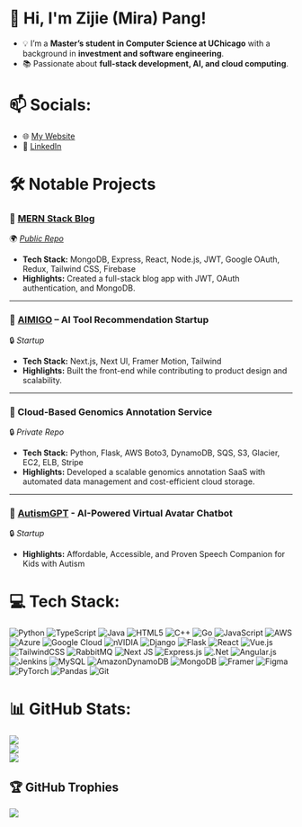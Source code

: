 <!--
**ZijiePang/ZijiePang** is a ✨ _special_ ✨ repository because its `README.md` (this file) appears on your GitHub profile.

Here are some ideas to get you started:

- 🔭 I’m currently working on ...
- 🌱 I’m currently learning ...
- 👯 I’m looking to collaborate on ...
- 🤔 I’m looking for help with ...
- 💬 Ask me about ...
- 📫 How to reach me: ...
- 😄 Pronouns: ...
- ⚡ Fun fact: ...
-->
# 👋 Hi, I'm Zijie (Mira) Pang! 
- 💡 I’m a **Master’s student in Computer Science at UChicago** with a background in **investment and software engineering**. 
- 📚 Passionate about **full-stack development, AI, and cloud computing**.  

# 📫 Socials:
- 🌐 [My Website](https://main.d1rnwl8j20zkew.amplifyapp.com/about/)  
- 🔗 [LinkedIn](https://www.linkedin.com/in/zijie-pang/)

# 🛠 Notable Projects  

### 🚀 [MERN Stack Blog](https://main.d1rnwl8j20zkew.amplifyapp.com/about/)
🌍 [*Public Repo*](https://github.com/ZijiePang/mern-blog)
- **Tech Stack:** MongoDB, Express, React, Node.js, JWT, Google OAuth, Redux, Tailwind CSS, Firebase  
- **Highlights:** Created a full-stack blog app with JWT, OAuth authentication, and MongoDB.  

---

### 🚀 [AIMIGO](https://aimigo-go.com/) – AI Tool Recommendation Startup  
🔒 *Startup*  
- **Tech Stack:** Next.js, Next UI, Framer Motion, Tailwind  
- **Highlights:** Built the front-end while contributing to product design and scalability.  

---

### 🚀 Cloud-Based Genomics Annotation Service  
🔒 *Private Repo*  
- **Tech Stack:** Python, Flask, AWS Boto3, DynamoDB, SQS, S3, Glacier, EC2, ELB, Stripe  
- **Highlights:** Developed a scalable genomics annotation SaaS with automated data management and cost-efficient cloud storage.  

---

### 🚀 [AutismGPT](https://www.autismgpt.ai/) - AI-Powered Virtual Avatar Chatbot
🔒 *Startup*  
- **Highlights:** Affordable, Accessible, and Proven Speech Companion for Kids with Autism



# 💻 Tech Stack:
![Python](https://img.shields.io/badge/python-3670A0?style=for-the-badge&logo=python&logoColor=ffdd54) ![TypeScript](https://img.shields.io/badge/typescript-%23007ACC.svg?style=for-the-badge&logo=typescript&logoColor=white) ![Java](https://img.shields.io/badge/java-%23ED8B00.svg?style=for-the-badge&logo=openjdk&logoColor=white) ![HTML5](https://img.shields.io/badge/html5-%23E34F26.svg?style=for-the-badge&logo=html5&logoColor=white) ![C++](https://img.shields.io/badge/c++-%2300599C.svg?style=for-the-badge&logo=c%2B%2B&logoColor=white) ![Go](https://img.shields.io/badge/go-%2300ADD8.svg?style=for-the-badge&logo=go&logoColor=white) ![JavaScript](https://img.shields.io/badge/javascript-%23323330.svg?style=for-the-badge&logo=javascript&logoColor=%23F7DF1E) ![AWS](https://img.shields.io/badge/AWS-%23FF9900.svg?style=for-the-badge&logo=amazon-aws&logoColor=white) ![Azure](https://img.shields.io/badge/azure-%230072C6.svg?style=for-the-badge&logo=microsoftazure&logoColor=white) ![Google Cloud](https://img.shields.io/badge/GoogleCloud-%234285F4.svg?style=for-the-badge&logo=google-cloud&logoColor=white) ![nVIDIA](https://img.shields.io/badge/cuda-000000.svg?style=for-the-badge&logo=nVIDIA&logoColor=green) ![Django](https://img.shields.io/badge/django-%23092E20.svg?style=for-the-badge&logo=django&logoColor=white) ![Flask](https://img.shields.io/badge/flask-%23000.svg?style=for-the-badge&logo=flask&logoColor=white) ![React](https://img.shields.io/badge/react-%2320232a.svg?style=for-the-badge&logo=react&logoColor=%2361DAFB) ![Vue.js](https://img.shields.io/badge/vue.js-%2335495e.svg?style=for-the-badge&logo=vuedotjs&logoColor=%234FC08D) ![TailwindCSS](https://img.shields.io/badge/tailwindcss-%2338B2AC.svg?style=for-the-badge&logo=tailwind-css&logoColor=white) ![RabbitMQ](https://img.shields.io/badge/rabbitmq-FF6600?style=for-the-badge&logo=rabbitmq&logoColor=white) ![Next JS](https://img.shields.io/badge/Next-black?style=for-the-badge&logo=next.js&logoColor=white) ![Express.js](https://img.shields.io/badge/express.js-%23404d59.svg?style=for-the-badge&logo=express&logoColor=%2361DAFB) ![.Net](https://img.shields.io/badge/.NET-5C2D91?style=for-the-badge&logo=.net&logoColor=white) ![Angular.js](https://img.shields.io/badge/angular.js-%23E23237.svg?style=for-the-badge&logo=angularjs&logoColor=white) ![Jenkins](https://img.shields.io/badge/jenkins-%232C5263.svg?style=for-the-badge&logo=jenkins&logoColor=white) ![MySQL](https://img.shields.io/badge/mysql-4479A1.svg?style=for-the-badge&logo=mysql&logoColor=white) ![AmazonDynamoDB](https://img.shields.io/badge/Amazon%20DynamoDB-4053D6?style=for-the-badge&logo=Amazon%20DynamoDB&logoColor=white) ![MongoDB](https://img.shields.io/badge/MongoDB-%234ea94b.svg?style=for-the-badge&logo=mongodb&logoColor=white) ![Framer](https://img.shields.io/badge/Framer-black?style=for-the-badge&logo=framer&logoColor=blue) ![Figma](https://img.shields.io/badge/figma-%23F24E1E.svg?style=for-the-badge&logo=figma&logoColor=white) ![PyTorch](https://img.shields.io/badge/PyTorch-%23EE4C2C.svg?style=for-the-badge&logo=PyTorch&logoColor=white) ![Pandas](https://img.shields.io/badge/pandas-%23150458.svg?style=for-the-badge&logo=pandas&logoColor=white) ![Git](https://img.shields.io/badge/git-%23F05033.svg?style=for-the-badge&logo=git&logoColor=white)
# 📊 GitHub Stats:
![](https://github-readme-stats.vercel.app/api?username=ZijiePang&theme=default&hide_border=false&include_all_commits=true&count_private=false)<br/>
![](https://nirzak-streak-stats.vercel.app/?user=ZijiePang&theme=default&hide_border=false)<br/>
![](https://github-readme-stats.vercel.app/api/top-langs/?username=ZijiePang&theme=default&hide_border=false&include_all_commits=true&count_private=false&layout=compact)

## 🏆 GitHub Trophies
![](https://github-profile-trophy.vercel.app/?username=ZijiePang&theme=default&no-frame=false&no-bg=true&margin-w=4)

<!-- Proudly created with GPRM ( https://gprm.itsvg.in ) -->


